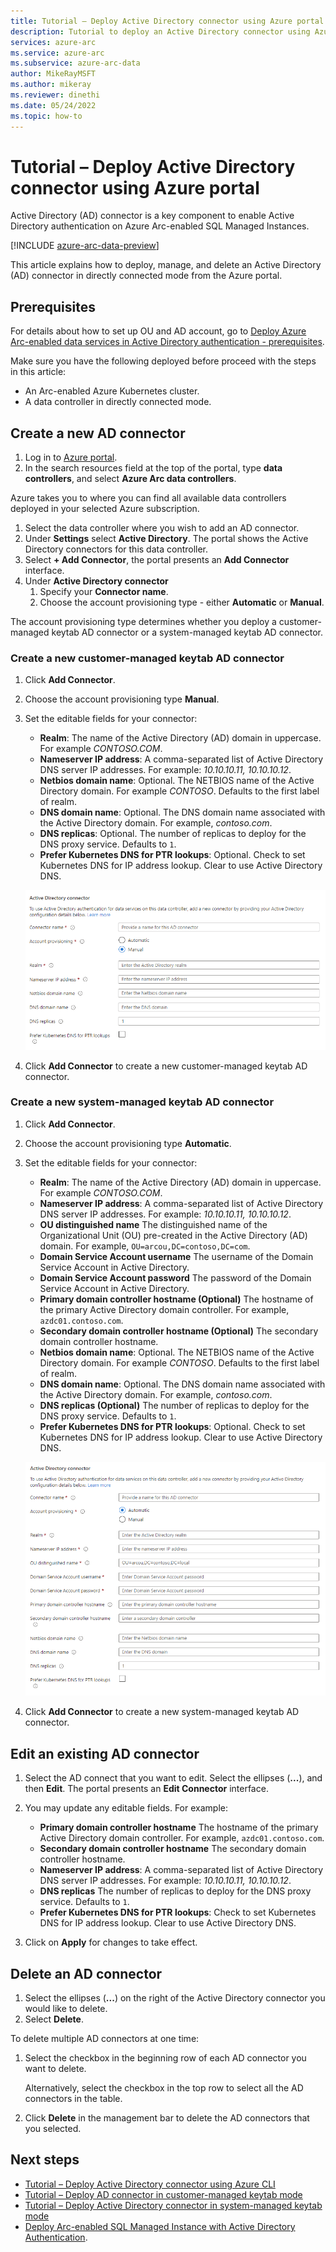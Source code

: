```yaml
---
title: Tutorial – Deploy Active Directory connector using Azure portal
description: Tutorial to deploy an Active Directory connector using Azure portal
services: azure-arc
ms.service: azure-arc
ms.subservice: azure-arc-data
author: MikeRayMSFT
ms.author: mikeray
ms.reviewer: dinethi
ms.date: 05/24/2022
ms.topic: how-to
---
```


# Tutorial – Deploy Active Directory connector using Azure portal

Active Directory (AD) connector is a key component to enable Active Directory authentication on Azure Arc-enabled SQL Managed Instances.

[!INCLUDE [azure-arc-data-preview](../../../includes/azure-arc-data-preview.md)]

This article explains how to deploy, manage, and delete an Active Directory (AD) connector in directly connected mode from the Azure portal. 

## Prerequisites

For details about how to set up OU and AD account, go to [Deploy Azure Arc-enabled data services in Active Directory authentication - prerequisites](active-directory-prerequisites.md).

Make sure you have the following deployed before proceed with the steps in this article: 

- An Arc-enabled Azure Kubernetes cluster.
- A data controller in directly connected mode.

## Create a new AD connector

1. Log in to [Azure portal](https://portal.azure.com).
1. In the search resources field at the top of the portal, type **data controllers**, and select **Azure Arc data controllers**.

Azure takes you to where you can find all available data controllers deployed in your selected Azure subscription.

1. Select the data controller where you wish to add an AD connector.
1. Under **Settings** select **Active Directory**. The portal shows the Active Directory connectors for this data controller. 
1. Select **+ Add Connector**, the portal presents an **Add Connector** interface. 
1. Under **Active Directory connector**
    1. Specify your **Connector name**.
    2. Choose the account provisioning type - either **Automatic** or **Manual**.

The account provisioning type determines whether you deploy a customer-managed keytab AD connector or a system-managed keytab AD connector. 

### Create a new customer-managed keytab AD connector

1. Click **Add Connector**.
 
1. Choose the account provisioning type **Manual**.
 
1. Set the editable fields for your connector:
   - **Realm**: The name of the Active Directory (AD) domain in uppercase. For example *CONTOSO.COM*.
   - **Nameserver IP address**: A comma-separated list of Active Directory DNS server IP addresses. For example: *10.10.10.11, 10.10.10.12*.
   - **Netbios domain name**: Optional. The NETBIOS name of the Active Directory domain. For example *CONTOSO*. Defaults to the first label of realm.
   - **DNS domain name**: Optional. The DNS domain name associated with the Active Directory domain. For example, *contoso.com*.
   - **DNS replicas**: Optional. The number of replicas to deploy for the DNS proxy service. Defaults to `1`. 
   - **Prefer Kubernetes DNS for PTR lookups**: Optional. Check to set Kubernetes DNS for IP address lookup. Clear to use Active Directory DNS. 

   ![Screenshot of the portal interface to add customer managed keytab.](media/active-directory-deployment/add-ad-customer-managed-keytab-connector-portal.png)

1. Click **Add Connector** to create a new customer-managed keytab AD connector.

### Create a new system-managed keytab AD connector
1. Click **Add Connector**.
1. Choose the account provisioning type **Automatic**.
1. Set the editable fields for your connector:
   - **Realm**: The name of the Active Directory (AD) domain in uppercase. For example *CONTOSO.COM*.
   - **Nameserver IP address**: A comma-separated list of Active Directory DNS server IP addresses. For example: *10.10.10.11, 10.10.10.12*.
   - **OU distinguished name** The distinguished name of the Organizational Unit (OU) pre-created in the Active Directory (AD) domain. For example, `OU=arcou,DC=contoso,DC=com`.
   - **Domain Service Account username** The username of the Domain Service Account in Active Directory. 
   - **Domain Service Account password** The password of the Domain Service Account in Active Directory. 
   - **Primary domain controller hostname (Optional)** The hostname of the primary Active Directory domain controller. For example, `azdc01.contoso.com`.
   - **Secondary domain controller hostname (Optional)** The secondary domain controller hostname.
   - **Netbios domain name**: Optional. The NETBIOS name of the Active Directory domain. For example *CONTOSO*. Defaults to the first label of realm.
   - **DNS domain name**: Optional. The DNS domain name associated with the Active Directory domain. For example, *contoso.com*.
   - **DNS replicas (Optional)** The number of replicas to deploy for the DNS proxy service. Defaults to `1`. 
   - **Prefer Kubernetes DNS for PTR lookups**: Optional. Check to set Kubernetes DNS for IP address lookup. Clear to use Active Directory DNS.

   ![Screenshot of the portal interface to add system managed keytab.](media/active-directory-deployment/add-ad-system-managed-keytab-connector-portal.png)

1. Click **Add Connector** to create a new system-managed keytab AD connector.

## Edit an existing AD connector

1. Select the AD connect that you want to edit. Select the ellipses (**...**), and then **Edit**. The portal presents an **Edit Connector** interface. 

1. You may update any editable fields. For example:
   - **Primary domain controller hostname** The hostname of the primary Active Directory domain controller. For example, `azdc01.contoso.com`.
   - **Secondary domain controller hostname** The secondary domain controller hostname.
   - **Nameserver IP address**: A comma-separated list of Active Directory DNS server IP addresses. For example: *10.10.10.11, 10.10.10.12*.
   - **DNS replicas** The number of replicas to deploy for the DNS proxy service. Defaults to `1`. 
   - **Prefer Kubernetes DNS for PTR lookups**: Check to set Kubernetes DNS for IP address lookup. Clear to use Active Directory DNS.

1. Click on **Apply** for changes to take effect. 


## Delete an AD connector

1. Select the ellipses (**...**) on the right of the Active Directory connector you would like to delete.
1. Select **Delete**.

To delete multiple AD connectors at one time:

1. Select the checkbox in the beginning row of each AD connector you want to delete.

   Alternatively, select the checkbox in the top row to select all the AD connectors in the table.

1. Click **Delete** in the management bar to delete the AD connectors that you selected. 

## Next steps
* [Tutorial – Deploy Active Directory connector using Azure CLI](deploy-active-directory-connector-cli.md)
* [Tutorial – Deploy AD connector in customer-managed keytab mode](deploy-customer-managed-keytab-active-directory-connector.md)
* [Tutorial – Deploy Active Directory connector in system-managed keytab mode](deploy-system-managed-keytab-active-directory-connector.md)
* [Deploy Arc-enabled SQL Managed Instance with Active Directory Authentication](deploy-active-directory-sql-managed-instance.md).
